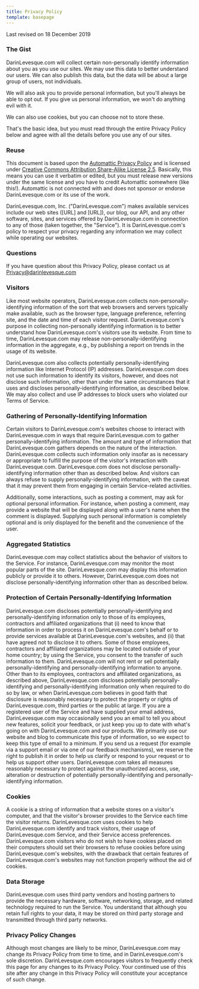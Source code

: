 ```yaml
---
title: Privacy Policy
template: basepage
---
```


Last revised on 18 December 2019

### The Gist

DarinLevesque.com will collect certain non-personally identify information about you as you use our sites. We may use this data to better understand our users. We can also publish this data, but the data will be about a large group of users, not individuals.

We will also ask you to provide personal information, but you'll always be able to opt out. If you give us personal information, we won't do anything evil with it.

We can also use cookies, but you can choose not to store these.

That's the basic idea, but you must read through the entire Privacy Policy below and agree with all the details before you use any of our sites.

### Reuse

This document is based upon the [Automattic Privacy Policy](http://automattic.com/privacy/) and is licensed under [Creative Commons Attribution Share-Alike License 2.5](http://creativecommons.org/licenses/by-sa/2.5/). Basically, this means you can use it verbatim or edited, but you must release new versions under the same license and you have to credit Automattic somewhere (like this!). Automattic is not connected with and does not sponsor or endorse DarinLevesque.com or its use of the work.

DarinLevesque.com, Inc. ("DarinLevesque.com") makes available services include our web sites ([URL] and [URL]), our blog, our API, and any other software, sites, and services offered by DarinLevesque.com in connection to any of those (taken together, the "Service"). It is DarinLevesque.com's policy to respect your privacy regarding any information we may collect while operating our websites.

### Questions

If you have question about this Privacy Policy, please contact us at Privacy@darinlevesque.com

### Visitors

Like most website operators, DarinLevesque.com collects non-personally-identifying information of the sort that web browsers and servers typically make available, such as the browser type, language preference, referring site, and the date and time of each visitor request. DarinLevesque.com's purpose in collecting non-personally identifying information is to better understand how DarinLevesque.com's visitors use its website. From time to time, DarinLevesque.com may release non-personally-identifying information in the aggregate, e.g., by publishing a report on trends in the usage of its website.

DarinLevesque.com also collects potentially personally-identifying information like Internet Protocol (IP) addresses. DarinLevesque.com does not use such information to identify its visitors, however, and does not disclose such information, other than under the same circumstances that it uses and discloses personally-identifying information, as described below. We may also collect and use IP addresses to block users who violated our Terms of Service.

### Gathering of Personally-Identifying Information

Certain visitors to DarinLevesque.com's websites choose to interact with DarinLevesque.com in ways that require DarinLevesque.com to gather personally-identifying information. The amount and type of information that DarinLevesque.com gathers depends on the nature of the interaction. DarinLevesque.com collects such information only insofar as is necessary or appropriate to fulfill the purpose of the visitor's interaction with DarinLevesque.com. DarinLevesque.com does not disclose personally-identifying information other than as described below. And visitors can always refuse to supply personally-identifying information, with the caveat that it may prevent them from engaging in certain Service-related activities.

Additionally, some interactions, such as posting a comment, may ask for optional personal information. For instance, when posting a comment, may provide a website that will be displayed along with a user's name when the comment is displayed. Supplying such personal information is completely optional and is only displayed for the benefit and the convenience of the user.

### Aggregated Statistics

DarinLevesque.com may collect statistics about the behavior of visitors to the Service. For instance, DarinLevesque.com may monitor the most popular parts of the site. DarinLevesque.com may display this information publicly or provide it to others. However, DarinLevesque.com does not disclose personally-identifying information other than as described below.

### Protection of Certain Personally-Identifying Information

DarinLevesque.com discloses potentially personally-identifying and personally-identifying information only to those of its employees, contractors and affiliated organizations that (i) need to know that information in order to process it on DarinLevesque.com's behalf or to provide services available at DarinLevesque.com's websites, and (ii) that have agreed not to disclose it to others. Some of those employees, contractors and affiliated organizations may be located outside of your home country; by using the Service, you consent to the transfer of such information to them. DarinLevesque.com will not rent or sell potentially personally-identifying and personally-identifying information to anyone. Other than to its employees, contractors and affiliated organizations, as described above, DarinLevesque.com discloses potentially personally-identifying and personally-identifying information only when required to do so by law, or when DarinLevesque.com believes in good faith that disclosure is reasonably necessary to protect the property or rights of DarinLevesque.com, third parties or the public at large. If you are a registered user of the Service and have supplied your email address, DarinLevesque.com may occasionally send you an email to tell you about new features, solicit your feedback, or just keep you up to date with what's going on with DarinLevesque.com and our products. We primarily use our website and blog to communicate this type of information, so we expect to keep this type of email to a minimum. If you send us a request (for example via a support email or via one of our feedback mechanisms), we reserve the right to publish it in order to help us clarify or respond to your request or to help us support other users. DarinLevesque.com takes all measures reasonably necessary to protect against the unauthorized access, use, alteration or destruction of potentially personally-identifying and personally-identifying information.

### Cookies
A cookie is a string of information that a website stores on a visitor's computer, and that the visitor's browser provides to the Service each time the visitor returns. DarinLevesque.com uses cookies to help DarinLevesque.com identify and track visitors, their usage of DarinLevesque.com Service, and their Service access preferences. DarinLevesque.com visitors who do not wish to have cookies placed on their computers should set their browsers to refuse cookies before using DarinLevesque.com's websites, with the drawback that certain features of DarinLevesque.com's websites may not function properly without the aid of cookies.

### Data Storage
DarinLevesque.com uses third party vendors and hosting partners to provide the necessary hardware, software, networking, storage, and related technology required to run the Service. You understand that although you retain full rights to your data, it may be stored on third party storage and transmitted through third party networks.

### Privacy Policy Changes
Although most changes are likely to be minor, DarinLevesque.com may change its Privacy Policy from time to time, and in DarinLevesque.com's sole discretion. DarinLevesque.com encourages visitors to frequently check this page for any changes to its Privacy Policy. Your continued use of this site after any change in this Privacy Policy will constitute your acceptance of such change. 
